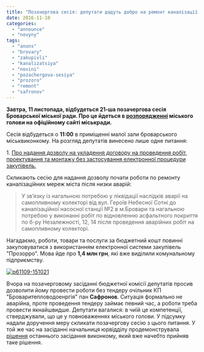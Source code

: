 ```yaml
---
title: "Позачергова сесія: депутати дадуть добро на ремонт каналізації без Prozorro?"
date: 2016-11-10
categories: 
  - "announce"
  - "novyny"
tags: 
  - "anons"
  - "brovary"
  - "zakupivli"
  - "kanalizatsiya"
  - "novini"
  - "pozachergova-sesiya"
  - "prozoro"
  - "remont"
  - "safronov"
---
```


**Завтра, 11 листопада, відбудеться 21-ша позачергова сесія Броварської міської ради. Про це йдеться в [розпорядженні](http://brovary-rada.gov.ua/documents/26165.html) міського голови на офіційному сайті міськради.**

Сесія відбудеться о **11:00** в приміщенні малої зали броварського міськвиконкому. На розгляд депутатів винесено лише одне питання:

1\. [Про надання дозволу на укладення договору на проведення робіт, проектування та монтажу без застосування електронної процедури закупівель.](http://brovary-rada.gov.ua/documents/26166.html)

Скликають сесію для надання дозволу почати роботи по ремонту каналізаційних мереж міста після низки аварій:

> У зв’язку із нагальною потребою у ліквідації наслідків аварії на самопливному колекторі від вул. Героїв Небесної Сотні до каналізаційної насосної станції №2 в м.Бровари та нагальною потребою у виконанні робіт по відновленню асфальтного покриття по б-ру Незалежності, 12, 14 після проведення аварійних робіт на самопливному колекторі.

Нагадаємо, роботи, товари та послуги за бюджетний кошт повинні закуповуватися з використанням електронної системи закупівель "Прозорро". Мова йде про **1,4 млн грн**, які вже виділили комунальному підприємству.

[![p61109-151021](https://mpz.brovary.org/wp-content/uploads/2016/11/P61109-151021.jpg)](https://mpz.brovary.org/wp-content/uploads/2016/11/P61109-151021.jpg)

Вчора на позачерговому засіданні бюджетної комісії депутатів просив дозволити йому провести роботи без тендеру очільник КП "Броваритепловодоенргія" пан **Сафронов**. Ситуація формально не аварійна, проте проведення тендеру займає певний час, а роботи треба провести якнайшвидше. Депутати вагалися: в чиїй це компетенції, стверджували, що це у повноваженнях міського голови. У підсумку надали доручення меру скликати позачергову сесію з цього питання. У той же час на засіданні начальниця юрвідділу продемонструвала [рішення](http://brovary-rada.gov.ua/documents/26172.html) останнього засідання виконкому, який вже начебто прийняв таке рішення.
